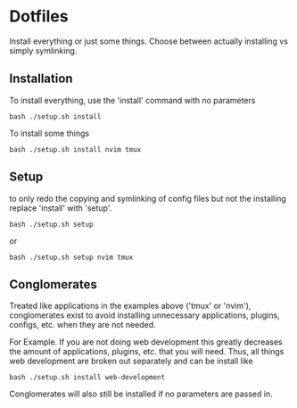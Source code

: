 # Dotfiles
Install everything or just some things. Choose between actually installing vs
simply symlinking.

## Installation

To install everything, use the 'install' command with no parameters
```
bash ./setup.sh install
```

To install some things
```
bash ./setup.sh install nvim tmux
```

## Setup
to only redo the copying and symlinking of config files but not the installing
replace 'install' with 'setup'.
```
bash ./setup.sh setup

```
or
```
bash ./setup.sh setup nvim tmux

```

## Conglomerates
Treated like applications in the examples above ('tmux' or 'nvim'), conglomerates
exist to avoid installing unnecessary applications, plugins, configs, etc. when
they are not needed.

For Example.
If you are not doing web development this greatly decreases the amount of
applications, plugins, etc. that you will need. Thus, all things web development
are broken out separately and can be install like
```
bash ./setup.sh install web-development
```

Conglomerates will also still be installed if no parameters are passed in.
